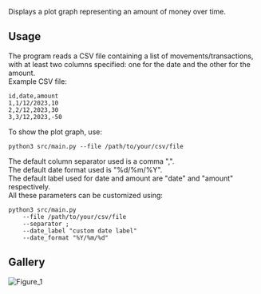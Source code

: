 Displays a plot graph representing an amount of money over time.

## Usage
The program reads a CSV file containing a list of movements/transactions, with at least two columns specified: one for
the date and the other for the amount.  
Example CSV file:
```csv
id,date,amount
1,1/12/2023,10
2,2/12,2023,30
3,3/12,2023,-50
```
To show the plot graph, use:
```
python3 src/main.py --file /path/to/your/csv/file
```
The default column separator used is a comma ",".  
The default date format used is "%d/%m/%Y".  
The default label used for date and amount are "date" and "amount" respectively.  
All these parameters can be customized using:
```
python3 src/main.py
    --file /path/to/your/csv/file
    --separator ;
    --date_label "custom date label"
    --date_format "%Y/%m/%d"
```
## Gallery
![Figure_1](https://github.com/Ciro23/money-over-time/assets/38884767/3e3c8e1e-1fa6-48f7-aef7-b5315f97965b)
